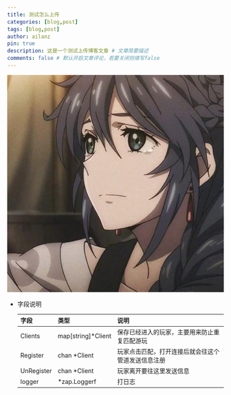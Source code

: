 ```yaml
---
title: 测试怎么上传
categories: [blog,post]
tags: [blog,post]
author: ailanz
pin: true
description: 这是一个测试上传博客文章 # 文章简要描述
comments: false # 默认开启文章评论，若要关闭则填写false
---
```



<img src="/assets/img/2024-9-22-test.assets/avatar.jpg" alt="avatar" />


+ 字段说明

  | 字段       | 类型               | 说明                                               |
  | ---------- | ------------------ | -------------------------------------------------- |
  | Clients    | map[string]*Client | 保存已经进入的玩家，主要用来防止重复匹配游玩       |
  | Register   | chan *Client       | 玩家点击匹配，打开连接后就会往这个管道发送信息注册 |
  | UnRegister | chan *Client       | 玩家离开要往这里发送信息                           |
  | logger     | *zap.Loggerf       | 打日志                                             |